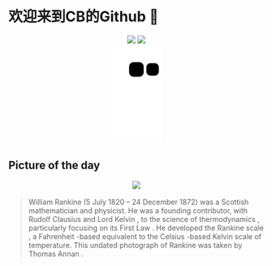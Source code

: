 
# 欢迎来到CB的Github 👋

<div align="center">
  <img height="137px" src="https://github-readme-stats.vercel.app/api?username=SuperCB&show_icons=true&theme=radical" />
  <img height="137px" src="https://github-readme-stats.vercel.app/api/top-langs/?username=SuperCB&hide_title=true&hide_border=true&layout=compact&langs_count=6&text_color=000&icon_color=fff" />
</div>


<div align="center">
    <img src="./contribution-snake/github-contribution-grid-snake.svg" />
</div>



## Picture of the day
<div align="center">
  <img width=400px src="https://upload.wikimedia.org/wikipedia/commons/thumb/e/e9/William_John_Macquorn_Rankine_by_Thomas_Annan.jpg/500px-William_John_Macquorn_Rankine_by_Thomas_Annan.jpg" />
</div>

>William Rankine  (5 July 1820 – 24 December 1872) was a Scottish mathematician and physicist. He was a founding contributor, with  Rudolf Clausius  and  Lord Kelvin , to the science of  thermodynamics , particularly focusing on  its First Law . He developed the  Rankine scale , a  Fahrenheit -based equivalent to the  Celsius -based  Kelvin scale  of temperature. This undated photograph of Rankine was taken by  Thomas Annan .


